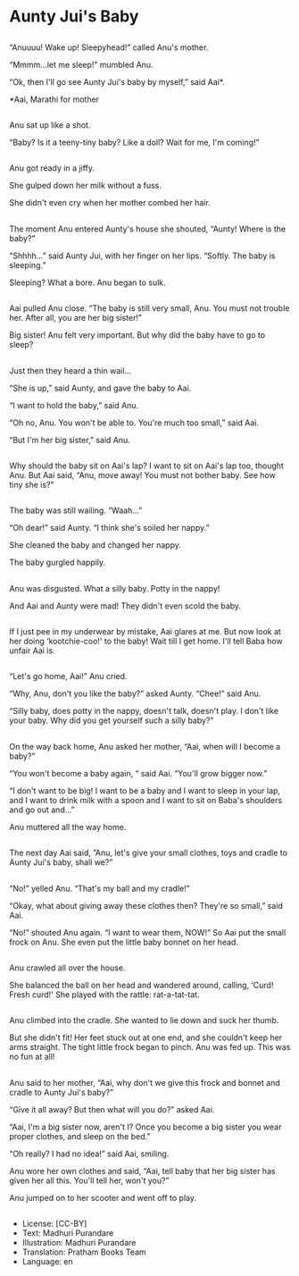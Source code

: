 # Aunty Jui's Baby

##
“Anuuuu! Wake up! Sleepyhead!” called Anu's mother.

“Mmmm...let me sleep!” mumbled Anu.

“Ok, then I'll go see Aunty Jui's baby by myself,” said Aai*.

*Aai, Marathi for mother

##
Anu sat up like a shot.

“Baby? Is it a teeny-tiny baby? Like a doll? Wait for me, I'm coming!”

##
Anu got ready in a jiffy.

She gulped down her milk without a fuss.

She didn't even cry when her mother combed her hair.

##
The moment Anu entered Aunty's house she shouted, “Aunty! Where is the baby?”

“Shhhh...” said Aunty Jui, with her finger on her lips. “Softly. The baby is sleeping.”

Sleeping? What a bore. Anu began to sulk.

##
Aai pulled Anu close. “The baby is still very small, Anu. You must not trouble her. After all, you are her big sister!”

Big sister! Anu felt very important. But why did the baby have to go to sleep?

##
Just then they heard a thin wail...

“She is up,” said Aunty, and gave the baby to Aai.

“I want to hold the baby,” said Anu.

“Oh no, Anu. You won't be able to. You're much too small,” said Aai.

“But I'm her big sister,” said Anu.

##
Why should the baby sit on Aai's lap? I want to sit on Aai's lap too, thought Anu. But Aai said, “Anu, move away! You must not bother baby. See how tiny she is?”

##
The baby was still wailing. “Waah...”

“Oh dear!” said Aunty. “I think she's soiled her nappy.”

She cleaned the baby and changed her nappy.

The baby gurgled happily.

##
Anu was disgusted. What a silly baby. Potty in the nappy!

And Aai and Aunty were mad! They didn't even scold the baby.

##
If I just pee in my underwear by mistake, Aai glares at me. But now look at her doing ‘kootchie-coo!' to the baby! Wait till I get home. I'll tell Baba how unfair Aai is.

##
“Let's go home, Aai!” Anu cried.

“Why, Anu, don't you like the baby?” asked Aunty. “Chee!” said Anu.

“Silly baby, does potty in the nappy, doesn't talk, doesn't play. I don't like your baby. Why did you get yourself such a silly baby?”

##
On the way back home, Anu asked her mother, “Aai, when will I become a baby?”

“You won't become a baby again, “ said Aai. “You'll grow bigger now.”

“I don't want to be big! I want to be a baby and I want to sleep in your lap, and I want to drink milk with a spoon and I want to sit on Baba's shoulders and go out and...”

Anu muttered all the way home.

##
The next day Aai said, ”Anu, let's give your small clothes, toys and cradle to Aunty Jui's baby, shall we?”

##
“No!” yelled Anu. “That's my ball and my cradle!”

“Okay, what about giving away these clothes then? They're so small,” said Aai.

“No!” shouted Anu again. “I want to wear them, NOW!” So Aai put the small frock on Anu. She even put the little baby bonnet on her head.

##
Anu crawled all over the house.

She balanced the ball on her head and wandered around, calling, ‘Curd! Fresh curd!' She played with the rattle: rat-a-tat-tat.

##
Anu climbed into the cradle. She wanted to lie down and suck her thumb.

But she didn't fit! Her feet stuck out at one end, and she couldn't keep her arms straight. The tight little frock began to pinch. Anu was fed up. This was no fun at all!

##
Anu said to her mother, “Aai, why don't we give this frock and bonnet and cradle to Aunty Jui's baby?”

“Give it all away? But then what will you do?” asked Aai.

“Aai, I'm a big sister now, aren't I? Once you become a big sister you wear proper clothes, and sleep on the bed.”

“Oh really? I had no idea!” said Aai, smiling.

Anu wore her own clothes and said, “Aai, tell baby that her big sister has given her all this. You'll tell her, won't you?”

Anu jumped on to her scooter and went off to play.

##
* License: [CC-BY]
* Text: Madhuri Purandare
* Illustration: Madhuri Purandare
* Translation: Pratham Books Team
* Language: en

